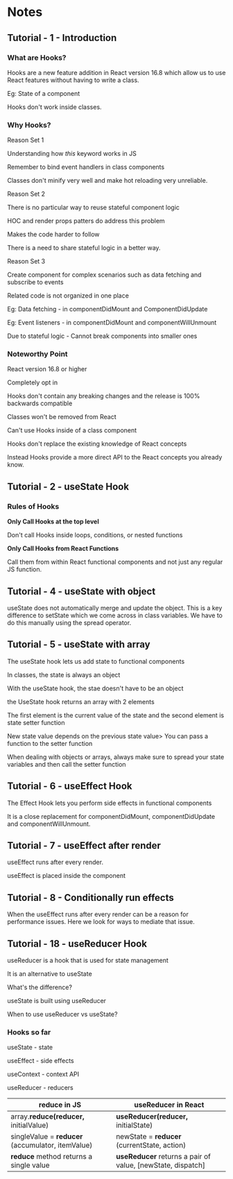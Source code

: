 # Notes

## Tutorial - 1 - Introduction

### What are Hooks?

Hooks are a new feature addition in React version 16.8 which allow us to use React features without having to write a class.

Eg: State of a component

Hooks don't work inside classes.

### Why Hooks?

Reason Set 1

Understanding how _this_ keyword works in JS

Remember to bind event handlers in class components

Classes don't minify very well and make hot reloading very unreliable.

Reason Set 2

There is no particular way to reuse stateful component logic

HOC and render props patters do address this problem

Makes the code harder to follow

There is a need to share stateful logic in a better way.

Reason Set 3

Create component for complex scenarios such as data fetching and subscribe to events

Related code is not organized in one place

Eg: Data fetching - in componentDidMount and ComponentDidUpdate

Eg: Event listeners - in componentDidMount and componentWillUnmount

Due to stateful logic - Cannot break components into smaller ones

### Noteworthy Point

React version 16.8 or higher

Completely opt in

Hooks don't contain any breaking changes and the release is 100% backwards compatible

Classes won't be removed from React

Can't use Hooks inside of a class component

Hooks don't replace the existing knowledge of React concepts

Instead Hooks provide a more direct API to the React concepts you already know.

## Tutorial - 2 - useState Hook

### Rules of Hooks

**Only Call Hooks at the top level**

Don't call Hooks inside loops, conditions, or nested functions

**Only Call Hooks from React Functions**

Call them from within React functional components and not just any regular JS function.

## Tutorial - 4 - useState with object

useState does not automatically merge and update the object. This is a key difference to setState which we come across in class variables. We have to do this manually using the spread operator.

## Tutorial - 5 - useState with array

The useState hook lets us add state to functional components

In classes, the state is always an object

With the useState hook, the stae doesn't have to be an object

the UseState hook returns an array with 2 elements

The first element is the current value of the state and the second element is state setter function

New state value depends on the previous state value> You can pass a function to the setter function

When dealing with objects or arrays, always make sure to spread your state variables and then call the setter function

## Tutorial - 6 - useEffect Hook

The Effect Hook lets you perform side effects in functional components

It is a close replacement for componentDidMount, componentDidUpdate and componentWillUnmount.

## Tutorial - 7 - useEffect after render

useEffect runs after every render.

useEffect is placed inside the component

## Tutorial - 8 - Conditionally run effects

When the useEffect runs after every render can be a reason for performance issues. Here we look for ways to mediate that issue.

## Tutorial - 18 - useReducer Hook

useReducer is a hook that is used for state management

It is an alternative to useState

What's the difference?

useState is built using useReducer

When to use useReducer vs useState?

### Hooks so far

useState - state

useEffect - side effects

useContext - context API

useReducer - reducers

| reduce in JS                                       | useReducer in React                                          |
| -------------------------------------------------- | ------------------------------------------------------------ |
| array.**reduce(reducer,** initialValue)            | **useReducer(reducer,** initialState)                        |
| singleValue = **reducer** (accumulator, itemValue) | newState = **reducer** (currentState, action)                |
| **reduce** method returns a single value           | **useReducer** returns a pair of value, [newState, dispatch] |
